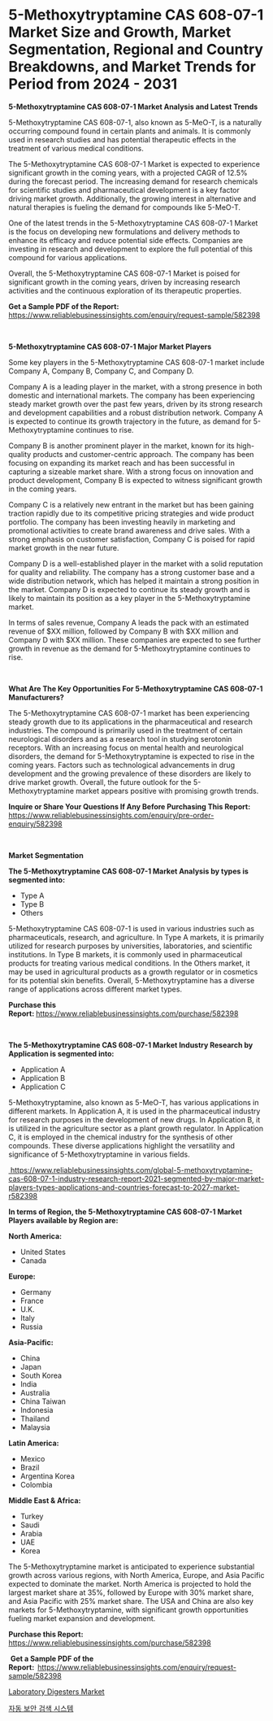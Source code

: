 <p><h1>5-Methoxytryptamine CAS 608-07-1 Market Size and Growth, Market Segmentation, Regional and Country Breakdowns, and Market Trends for Period from 2024 -  2031</h1></p><p><strong>5-Methoxytryptamine CAS 608-07-1 Market Analysis and Latest Trends</strong></p>
<p><p>5-Methoxytryptamine CAS 608-07-1, also known as 5-MeO-T, is a naturally occurring compound found in certain plants and animals. It is commonly used in research studies and has potential therapeutic effects in the treatment of various medical conditions.</p><p>The 5-Methoxytryptamine CAS 608-07-1 Market is expected to experience significant growth in the coming years, with a projected CAGR of 12.5% during the forecast period. The increasing demand for research chemicals for scientific studies and pharmaceutical development is a key factor driving market growth. Additionally, the growing interest in alternative and natural therapies is fueling the demand for compounds like 5-MeO-T.</p><p>One of the latest trends in the 5-Methoxytryptamine CAS 608-07-1 Market is the focus on developing new formulations and delivery methods to enhance its efficacy and reduce potential side effects. Companies are investing in research and development to explore the full potential of this compound for various applications.</p><p>Overall, the 5-Methoxytryptamine CAS 608-07-1 Market is poised for significant growth in the coming years, driven by increasing research activities and the continuous exploration of its therapeutic properties.</p></p>
<p><strong>Get a Sample PDF of the Report:&nbsp;</strong> <a href="https://www.reliablebusinessinsights.com/enquiry/request-sample/582398">https://www.reliablebusinessinsights.com/enquiry/request-sample/582398</a></p>
<p>&nbsp;</p>
<p><strong>5-Methoxytryptamine CAS 608-07-1 Major Market Players</strong></p>
<p><p>Some key players in the 5-Methoxytryptamine CAS 608-07-1 market include Company A, Company B, Company C, and Company D. </p><p>Company A is a leading player in the market, with a strong presence in both domestic and international markets. The company has been experiencing steady market growth over the past few years, driven by its strong research and development capabilities and a robust distribution network. Company A is expected to continue its growth trajectory in the future, as demand for 5-Methoxytryptamine continues to rise.</p><p>Company B is another prominent player in the market, known for its high-quality products and customer-centric approach. The company has been focusing on expanding its market reach and has been successful in capturing a sizeable market share. With a strong focus on innovation and product development, Company B is expected to witness significant growth in the coming years.</p><p>Company C is a relatively new entrant in the market but has been gaining traction rapidly due to its competitive pricing strategies and wide product portfolio. The company has been investing heavily in marketing and promotional activities to create brand awareness and drive sales. With a strong emphasis on customer satisfaction, Company C is poised for rapid market growth in the near future.</p><p>Company D is a well-established player in the market with a solid reputation for quality and reliability. The company has a strong customer base and a wide distribution network, which has helped it maintain a strong position in the market. Company D is expected to continue its steady growth and is likely to maintain its position as a key player in the 5-Methoxytryptamine market.</p><p>In terms of sales revenue, Company A leads the pack with an estimated revenue of $XX million, followed by Company B with $XX million and Company D with $XX million. These companies are expected to see further growth in revenue as the demand for 5-Methoxytryptamine continues to rise.</p></p>
<p>&nbsp;</p>
<p><strong>What Are The Key Opportunities For 5-Methoxytryptamine CAS 608-07-1 Manufacturers?</strong></p>
<p><p>The 5-Methoxytryptamine CAS 608-07-1 market has been experiencing steady growth due to its applications in the pharmaceutical and research industries. The compound is primarily used in the treatment of certain neurological disorders and as a research tool in studying serotonin receptors. With an increasing focus on mental health and neurological disorders, the demand for 5-Methoxytryptamine is expected to rise in the coming years. Factors such as technological advancements in drug development and the growing prevalence of these disorders are likely to drive market growth. Overall, the future outlook for the 5-Methoxytryptamine market appears positive with promising growth trends.</p></p>
<p><strong>Inquire or Share Your Questions If Any Before Purchasing This Report:</strong> <a href="https://www.reliablebusinessinsights.com/enquiry/pre-order-enquiry/582398">https://www.reliablebusinessinsights.com/enquiry/pre-order-enquiry/582398</a></p>
<p>&nbsp;</p>
<p><strong>Market Segmentation</strong></p>
<p><strong>The 5-Methoxytryptamine CAS 608-07-1 Market Analysis by types is segmented into:</strong></p>
<p><ul><li>Type A</li><li>Type B</li><li>Others</li></ul></p>
<p><p>5-Methoxytryptamine CAS 608-07-1 is used in various industries such as pharmaceuticals, research, and agriculture. In Type A markets, it is primarily utilized for research purposes by universities, laboratories, and scientific institutions. In Type B markets, it is commonly used in pharmaceutical products for treating various medical conditions. In the Others market, it may be used in agricultural products as a growth regulator or in cosmetics for its potential skin benefits. Overall, 5-Methoxytryptamine has a diverse range of applications across different market types.</p></p>
<p><strong>Purchase this Report:&nbsp;</strong><a href="https://www.reliablebusinessinsights.com/purchase/582398">https://www.reliablebusinessinsights.com/purchase/582398</a></p>
<p>&nbsp;</p>
<p><strong>The 5-Methoxytryptamine CAS 608-07-1 Market Industry Research by Application is segmented into:</strong></p>
<p><ul><li>Application A</li><li>Application B</li><li>Application C</li></ul></p>
<p><p>5-Methoxytryptamine, also known as 5-MeO-T, has various applications in different markets. In Application A, it is used in the pharmaceutical industry for research purposes in the development of new drugs. In Application B, it is utilized in the agriculture sector as a plant growth regulator. In Application C, it is employed in the chemical industry for the synthesis of other compounds. These diverse applications highlight the versatility and significance of 5-Methoxytryptamine in various fields.</p></p>
<p><a href="https://www.reliablebusinessinsights.com/global-5-methoxytryptamine-cas-608-07-1-industry-research-report-2021-segmented-by-major-market-players-types-applications-and-countries-forecast-to-2027-market-r582398">&nbsp;https://www.reliablebusinessinsights.com/global-5-methoxytryptamine-cas-608-07-1-industry-research-report-2021-segmented-by-major-market-players-types-applications-and-countries-forecast-to-2027-market-r582398</a></p>
<p><strong>In terms of Region, the 5-Methoxytryptamine CAS 608-07-1 Market Players available by Region are:</strong></p>
<p>
    <p> <strong> North America: </strong>
        <ul>
            <li>United States</li>
            <li>Canada</li>
        </ul>
        </p> 
    <p> <strong> Europe: </strong>
        <ul>
            <li>Germany</li>
            <li>France</li>
            <li>U.K.</li>
            <li>Italy</li>
            <li>Russia</li>
        </ul>
        </p> 
    <p> <strong> Asia-Pacific: </strong>
        <ul>
            <li>China</li>
            <li>Japan</li>
            <li>South Korea</li>
            <li>India</li>
            <li>Australia</li>
            <li>China Taiwan</li>
            <li>Indonesia</li>
            <li>Thailand</li>
            <li>Malaysia</li>
        </ul>
        </p> 
    <p> <strong> Latin America: </strong>
        <ul>
            <li>Mexico</li>
            <li>Brazil</li>
            <li>Argentina Korea</li>
            <li>Colombia</li>
        </ul>
        </p> 
    <p> <strong> Middle East & Africa: </strong>
        <ul>
            <li>Turkey</li>
            <li>Saudi</li>
            <li>Arabia</li>
            <li>UAE</li>
            <li>Korea</li>
        </ul>
    </p>
    </p>
<p><p>The 5-Methoxytryptamine market is anticipated to experience substantial growth across various regions, with North America, Europe, and Asia Pacific expected to dominate the market. North America is projected to hold the largest market share at 35%, followed by Europe with 30% market share, and Asia Pacific with 25% market share. The USA and China are also key markets for 5-Methoxytryptamine, with significant growth opportunities fueling market expansion and development.</p></p>
<p><strong>Purchase this Report: </strong><a href="https://www.reliablebusinessinsights.com/purchase/582398">https://www.reliablebusinessinsights.com/purchase/582398</a></p>
<p>&nbsp;<strong>Get a Sample PDF of the Report:&nbsp;&nbsp;</strong><a href="https://www.reliablebusinessinsights.com/enquiry/request-sample/582398">https://www.reliablebusinessinsights.com/enquiry/request-sample/582398</a></p>
<p><strong></strong></p>
<p><p><a href="https://github.com/singletonthaxterkelliehr2df/Market-Research-Report-List-2/blob/main/laboratory-digesters-market.md">Laboratory Digesters Market</a></p><p><a href="https://github.com/HarrisonKitto2022/Market-Research-Report-List-1/blob/main/599553686876.md">자동 보안 검색 시스템</a></p></p>